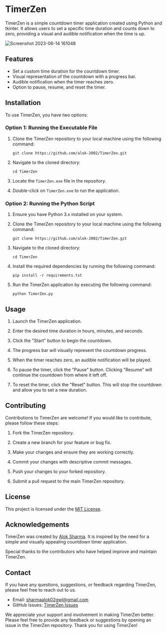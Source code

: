 # TimerZen

TimerZen is a simple countdown timer application created using Python and tkinter. It allows users to set a specific time duration and counts down to zero, providing a visual and audible notification when the time is up.

![Screenshot 2023-06-14 161048](https://github.com/Alok-2002/TimerZen/assets/93814546/bf51e2eb-7e65-4e9c-b1ea-d1a19539cbb0)


## Features

- Set a custom time duration for the countdown timer.
- Visual representation of the countdown with a progress bar.
- Audible notification when the timer reaches zero.
- Option to pause, resume, and reset the timer.

## Installation

To use TimerZen, you have two options:

### Option 1: Running the Executable File

1. Clone the TimerZen repository to your local machine using the following command:

   ```
   git clone https://github.com/alok-2002/TimerZen.git
   ```

2. Navigate to the cloned directory:

   ```
   cd TimerZen
   ```

3. Locate the `TimerZen.exe` file in the repository.

4. Double-click on `TimerZen.exe` to run the application.

### Option 2: Running the Python Script

1. Ensure you have Python 3.x installed on your system.

2. Clone the TimerZen repository to your local machine using the following command:

   ```
   git clone https://github.com/alok-2002/TimerZen.git
   ```

3. Navigate to the cloned directory:

   ```
   cd TimerZen
   ```

4. Install the required dependencies by running the following command:

   ```
   pip install -r requirements.txt
   ```

5. Run the TimerZen application by executing the following command:

   ```
   python TimerZen.py
   ```

## Usage

1. Launch the TimerZen application.

2. Enter the desired time duration in hours, minutes, and seconds.

3. Click the "Start" button to begin the countdown.

4. The progress bar will visually represent the countdown progress.

5. When the timer reaches zero, an audible notification will be played.

6. To pause the timer, click the "Pause" button. Clicking "Resume" will continue the countdown from where it left off.

7. To reset the timer, click the "Reset" button. This will stop the countdown and allow you to set a new duration.

## Contributing

Contributions to TimerZen are welcome! If you would like to contribute, please follow these steps:

1. Fork the TimerZen repository.

2. Create a new branch for your feature or bug fix.

3. Make your changes and ensure they are working correctly.

4. Commit your changes with descriptive commit messages.

5. Push your changes to your forked repository.

6. Submit a pull request to the main TimerZen repository.

## License

This project is licensed under the [MIT License](LICENSE).

## Acknowledgements

TimerZen was created by [Alok Sharma](https://github.com/alok-2002). It is inspired by the need for a simple and visually appealing countdown timer application.

Special thanks to the contributors who have helped improve and maintain TimerZen.

## Contact

If you have any questions, suggestions, or feedback regarding TimerZen, please feel free to reach out to us.

- Email: [sharmaalok02gwl@gmail.com](mailto:sharmaalok02gwl@gmail.com)
- GitHub Issues: [TimerZen Issues](https://github.com/alok-2002/TimerZen/issues)

We appreciate your support and involvement in making TimerZen better.
Please feel free to provide any feedback or suggestions by opening an issue in the TimerZen repository. Thank you for using TimerZen!



